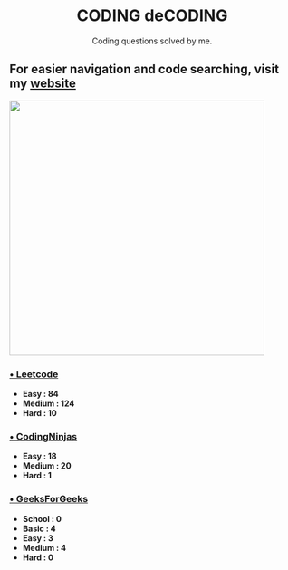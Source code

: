 <h1 align="center"> CODING deCODING </h1>

<p align="center">Coding questions solved by me.</p>

## For easier navigation and code searching, visit my [website](https://coding-decoding.vercel.app/)

<img src='https://quickchart.io/chart?c={type:%27doughnut%27,data:{labels:[%27Easy%27,%27Medium%27,%27Hard%27],datasets:[{data:[105,148,11]}]},options:{plugins:{doughnutlabel:{labels:[{text:%27268%27,color:%27red%27,font:{size:40,weight:%27bold%27}},{text:%27total%27}]},datalabels:{display:true,color:%27white%27,backgroundColor:%27black%27,borderRadius:4,font:{size:18,weight:%27bold%27}}
}}}' width='450'/>

### [&bull; Leetcode](https://github.com/SaurabhKhade/CODING-deCODING/tree/master/LeetCode)
- **Easy : 84**
- **Medium : 124**
- **Hard : 10**

### [&bull; CodingNinjas](https://github.com/SaurabhKhade/CODING-deCODING/tree/master/CodingNinjas)
- **Easy : 18**
- **Medium : 20**
- **Hard : 1**

### [&bull; GeeksForGeeks](https://github.com/SaurabhKhade/CODING-deCODING/tree/master/GeeksForGeeks)
- **School : 0**
- **Basic : 4**
- **Easy : 3**
- **Medium : 4**
- **Hard : 0**
